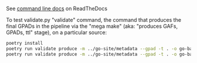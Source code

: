 See [command line docs](http://ontobio.readthedocs.io/en/latest/commandline.html#commandline) on ReadTheDocs

To test validate.py "validate" command, the command that produces the final GPADs in the pipeline via the "mega make" 
(aka: "produces GAFs, GPADs, ttl" stage), on a particular source:

```bash
poetry install
poetry run validate produce -m ../go-site/metadata --gpad -t . -o go-basic.json --base-download-url "http://skyhook.berkeleybop.org/[PIPELINE_BRANCH_NAME]/" --only-dataset mgi MGI
poetry run validate produce -m ../go-site/metadata --gpad -t . -o go-basic.json --base-download-url "http://skyhook.berkeleybop.org/[PIPELINE_BRANCH_NAME]/" --only-dataset goa_chicken goa
```
